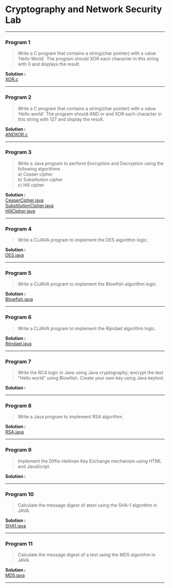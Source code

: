 # Cryptography and Network Security Lab
----

### Program 1

> Write a C program that contains a string(char pointer) with a value ‘Hello  World’. The program should XOR each character in this string with 0 and displays the result.

**Solution :** <br>
[XOR.c](Programs/XOR.c)

---


### Program 2

> Write a C program that contains a string(char pointer) with a value ‘Hello  world’. The program should AND or and XOR each character in this string with 127 and display the result.

**Solution :** <br>
[ANDXOR.c](Programs/ANDXOR.c)

---

### Program 3

> Write a Java program to perform Encryption and Decryption using the following algorithms <br>
a) Ceaser cipher  
b) Substitution cipher  
c) Hill cipher

**Solution :** <br>
[CeaserCipher.java](Programs/CeaserCipher.java)<br>
[SubstitutionCipher.java](Programs/SubstitutionCipher.java)<br>
[HillCipher.java](Programs/HillCipher.java)

---

### Program 4

> Write a C/JAVA program to implement the DES algorithm logic.

**Solution :** <br>
[DES.java](Programs/DES.java)

---

### Program 5

> Write a C/JAVA program to implement the Blowfish algorithm logic.

**Solution :** <br>
[Blowfish.java](Programs/Blowfish.java)

---

### Program 6

> Write a C/JAVA program to implement the Rijndael algorithm logic.

**Solution :** <br>
[Rijndael.java](Programs/Rijndael.java)

---

### Program 7

> Write the RC4 logic in Java using Java cryptography; encrypt the text "Hello world" using Blowfish. Create your own key using Java keytool.

**Solution :**


---

### Program 8

> Write a Java program to implement RSA algorithm.

**Solution :** <br>
[RSA.java](Programs/RSA.java)

---

### Program 9

> Implement the Diffie-Hellman Key Exchange mechanism using HTML and JavaScript.

**Solution :**


---

### Program 10

> Calculate the message digest of atext using the SHA-1 algorithm in JAVA.

**Solution :** <br>
[SHA1.java](Programs/SHA1.java)

---

### Program 11

> Calculate the message digest of a text using the MD5 algorithm in JAVA.

**Solution :** <br>
[MD5.java](Programs/MD5.java)

---

